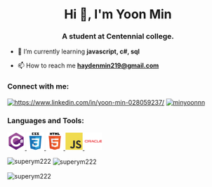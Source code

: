 <h1 align="center">Hi 👋, I'm Yoon Min</h1>
<h3 align="center">A student at Centennial college.</h3>

- 🌱 I’m currently learning **javascript, c#, sql**

- 📫 How to reach me **haydenmin219@gmail.com**

<h3 align="left">Connect with me:</h3>
<p align="left">
<a href="https://linkedin.com/in/yoon-min-028059237/" target="blank"><img align="center" src="https://raw.githubusercontent.com/rahuldkjain/github-profile-readme-generator/master/src/images/icons/Social/linked-in-alt.svg" alt="https://www.linkedin.com/in/yoon-min-028059237/" height="30" width="40" /></a>
<a href="https://instagram.com/minyoonnn" target="blank"><img align="center" src="https://raw.githubusercontent.com/rahuldkjain/github-profile-readme-generator/master/src/images/icons/Social/instagram.svg" alt="minyoonnn" height="30" width="40" /></a>
</p>

<h3 align="left">Languages and Tools:</h3>
<p align="left"> <a href="https://www.w3schools.com/cs/" target="_blank" rel="noreferrer"> <img src="https://raw.githubusercontent.com/devicons/devicon/master/icons/csharp/csharp-original.svg" alt="csharp" width="40" height="40"/> </a> <a href="https://www.w3schools.com/css/" target="_blank" rel="noreferrer"> <img src="https://raw.githubusercontent.com/devicons/devicon/master/icons/css3/css3-original-wordmark.svg" alt="css3" width="40" height="40"/> </a> <a href="https://www.w3.org/html/" target="_blank" rel="noreferrer"> <img src="https://raw.githubusercontent.com/devicons/devicon/master/icons/html5/html5-original-wordmark.svg" alt="html5" width="40" height="40"/> </a> <a href="https://developer.mozilla.org/en-US/docs/Web/JavaScript" target="_blank" rel="noreferrer"> <img src="https://raw.githubusercontent.com/devicons/devicon/master/icons/javascript/javascript-original.svg" alt="javascript" width="40" height="40"/> </a> <a href="https://www.oracle.com/" target="_blank" rel="noreferrer"> <img src="https://raw.githubusercontent.com/devicons/devicon/master/icons/oracle/oracle-original.svg" alt="oracle" width="40" height="40"/> </a> </p>

<p><img align="left" src="https://github-readme-stats.vercel.app/api/top-langs?username=superym222&show_icons=true&locale=en&layout=compact" alt="superym222" /></p>

<p>&nbsp;<img align="center" src="https://github-readme-stats.vercel.app/api?username=superym222&show_icons=true&locale=en" alt="superym222" /></p>

<p><img align="center" src="https://github-readme-streak-stats.herokuapp.com/?user=superym222&" alt="superym222" /></p>
